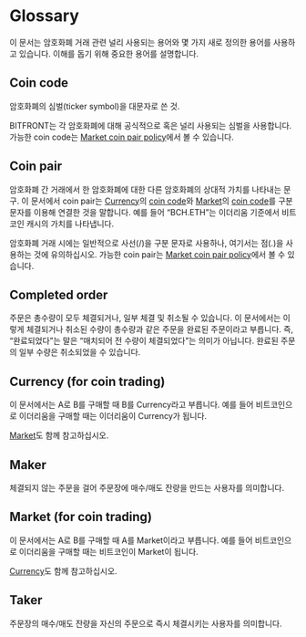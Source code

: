# Glossary

이 문서는 암호화폐 거래 관련 널리 사용되는 용어와 몇 가지 새로 정의한 용어를 사용하고 있습니다.
이해를 돕기 위해 중요한 용어를 설명합니다.

## Coin code

암호화폐의 심벌(ticker symbol)을 대문자로 쓴 것.

BITFRONT는 각 암호화폐에 대해 공식적으로 혹은 널리 사용되는 심벌을 사용합니다. 가능한 coin code는 [Market coin pair policy](/ko/api/market/v1-market-public-coins-pairPolicy-get.md#market-coin-pair-policy)에서 볼 수 있습니다.

## Coin pair

암호화폐 간 거래에서 한 암호화폐에 대한 다른 암호화폐의 상대적 가치를 나타내는 문구.
이 문서에서 coin pair는 [Currency](#currency-for-coin-trading)의 [coin code](#coin-code)와 [Market](#market-for-coin-trading)의 [coin code](#coin-code)를 구분 문자를 이용해 연결한 것을 말합니다.
예를 들어 “BCH.ETH”는 이더리움 기준에서 비트코인 캐시의 가치를 나타냅니다.

암호화폐 거래 시에는 일반적으로 사선(/)을 구분 문자로 사용하나, 여기서는 점(.)을 사용하는 것에 유의하십시오.
가능한 coin pair는 [Market coin pair policy](/ko/api/market/v1-market-public-coins-pairPolicy-get.md#market-coin-pair-policy)에서 볼 수 있습니다.

## Completed order

주문은 총수량이 모두 체결되거나, 일부 체결 및 취소될 수 있습니다.
이 문서에서는 이렇게 체결되거나 취소된 수량이 총수량과 같은 주문을 완료된 주문이라고 부릅니다.
즉, “완료되었다”는 말은 “매치되어 전 수량이 체결되었다”는 의미가 아닙니다. 완료된 주문의 일부 수량은 취소되었을 수 있습니다.

## Currency (for coin trading)

이 문서에서는 A로 B를 구매할 때 B를 Currency라고 부릅니다. 예를 들어 비트코인으로 이더리움을 구매할 때는 이더리움이 Currency가 됩니다.

[Market](#market-for-coin-trading)도 함께 참고하십시오.

## Maker

체결되지 않는 주문을 걸어 주문장에 매수/매도 잔량을 만드는 사용자를 의미합니다.

## Market (for coin trading)

이 문서에서는 A로 B를 구매할 때 A를 Market이라고 부릅니다. 예를 들어 비트코인으로 이더리움을 구매할 때는 비트코인이 Market이 됩니다.

[Currency](#currency-for-coin-trading)도 함께 참고하십시오.

## Taker

주문장의 매수/매도 잔량을 자신의 주문으로 즉시 체결시키는 사용자를 의미합니다.
